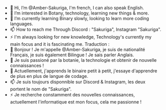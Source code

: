 - 👋 Hi, I’m @Amber-Sakuriga, I'm french, I can also speak English.
- 👀 I’m interested in Botany, technology, learning new things & more.
- 🌱 I’m currently learning Binary slowly, looking to learn more coding languages.
- 📫 How to reach me Through Discord : "Sakuriga", Instagram "Sakuriga".
- ⚡ I'm always looking for new knowledge, Technology's currently my main focus and it is fascinating me.
Traduction :
- 👋 Bonjour ! Je m'appelle @Amber-Sakuriga, je suis de nationalité Français, je suis également Bilingue ! Je sais parler Anglais.
- 👀 Je suis passioné par la botanie, la technologie et obtenir de nouvelle connaissances !
- 🌱 Actuellement, j'apprends le binaire petit à petit, j'essaye d'apprendre de plus en plus de langue de codage.
- 📫 Je suis toujours disponnible sur Discord & Instagram, les deux portent le nom de "Sakuriga".
- ⚡ Je recherche constamment des nouvelles connaissances, actuellement l'informatique est mon focus, cela me passionne !
